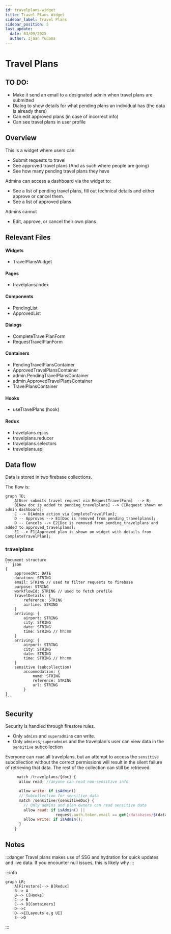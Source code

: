 ```yaml
---
id: travelplans-widget
title: Travel Plans Widget
sidebar_label: Travel Plans
sidebar_position: 5
last_update:
  date: 03/09/2025
  author: Ijaan Yudana
---
```


# Travel Plans

## TO DO:

- Make it send an email to a designated admin when travel plans are submitted
- Dialog to show details for what pending plans an individual has (the data is already there)
- Can edit approved plans (in case of incorrect info)
- Can see travel plans in user profile

## Overview

This is a widget where users can:

- Submit requests to travel
- See approved travel plans (And as such where people are going)
- See how many pending travel plans they have

Admins can access a dashboard via the widget to:

- See a list of pending travel plans, fill out technical details and either approve or cancel them.
- See a list of approved plans

Admins cannot

- Edit, approve, or cancel their own plans

## Relevant Files

#### Widgets

- TravelPlansWidget

#### Pages

- travelplans/index

#### Components

- PendingList
- ApprovedList

#### Dialogs

- CompleteTravelPlanForm
- RequestTravelPlanForm

#### Containers

- PendingTravelPlansContainer
- ApprovedTravelPlansContainer
- admin.PendingTravelPlansContainer
- admin.ApprovedTravelPlansContainer
- TravelPlansContainer

#### Hooks

- useTravelPlans (hook)

#### Redux

- travelplans.epics
- travelplans.reducer
- travelplans.selectors
- travelplans.api

## Data flow

Data is stored in two firebase collections.

The flow is:

```mermaid
graph TD;
    A[User submits travel request via RequestTravelForm]  --> B;
    B[New doc is added to pending_travelplans] --> C[Request shown on admin dashboard];
    C --> D{Admin action via CompleteTravelPlan};
    D -- Approves --> E1[Doc is removed from pending_travelplans];
    D -- Cancels --> E2[Doc is removed from pending_travelplans and added to approved_travelplans];
    E1 --> F1[Approved plan is shown on widget with details from CompleteTravelPlan];
```

### travelplans

    Document structure
    ```json
    {
        approvedAt: DATE
        duration: STRING
        email: STRING // used to filter requests to firebase
        purpose: STRING
        workflowId: STRING // used to fetch profile
        travelDetails: {
            reference: STRING
            airline: STRING
        }
        arriving: {
            airport: STRING
            city: STRING
            date: STRING
            time: STRING // hh:mm
        }
        arriving: {
            airport: STRING
            city: STRING
            date: STRING
            time: STRING // hh:mm
        }
        sensitive (subcollection)
            accommodation: {
                name: STRING
                reference: STRING
                url: STRING
            }
    }
    ```

## Security

Security is handled through firestore rules.

- Only `admin`s and `superadmin`s can write.
- Only `admins`s, `superadmin`s and the travelplan's user can view data in the `sensitive` subcollection

Everyone can `read` all travelplans, but an attempt to access the `sensitive` subcollection without the correct permissions will result in the silent failure of retrieving that data. The rest of the collection can still be retrieved.

```js
     match /travelplans/{doc} {
      allow read; //anyone can read non-sensitive info

      allow write: if isAdmin()
      // Subcollection for sensitive data
      match /sensitive/{sensitiveDoc} {
        // Only admins and plan owners can read sensitive data
        allow read: if isAdmin() ||
                      request.auth.token.email == get(/databases/$(database)/documents/travelplans/$(doc)).data.email;
        allow write: if isAdmin();
      }
    }
```

## Notes

:::danger
Travel plans makes use of SSG and hydration for quick updates and live data. If you encounter null issues, this is likely why
:::

:::info

```mermaid
graph LR;
    A[Firestore]--> B[Redux]
    B--> A
    B--> C[Hooks]
    C--> B
    C--> D[Containers]
    D-->C
    D-->E[Layouts e.g UI]
    E-->D
```

:::
